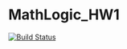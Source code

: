 # MathLogic_HW1

[![Build Status](https://app.travis-ci.com/DerekBum/MathLogic_HW1.svg?branch=main)](https://app.travis-ci.com/DerekBum/MathLogic_HW1)
